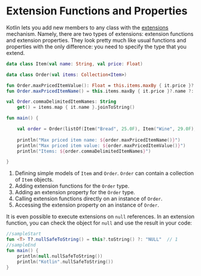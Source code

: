 # Extension Functions and Properties

Kotlin lets you add new members to any class with the [extensions](https://kotlinlang.org/docs/reference/extensions.html) mechanism. Namely, there are two types of extensions: extension functions and extension properties. They look pretty much like usual functions and properties with the only difference: you need to specify the type that you extend.

<div class="language-kotlin" theme="idea" data-min-compiler-version="1.3">

```kotlin
data class Item(val name: String, val price: Float)                                   // 1  

data class Order(val items: Collection<Item>)  

fun Order.maxPricedItemValue(): Float = this.items.maxBy { it.price }?.price ?: 0F    // 2  
fun Order.maxPricedItemName() = this.items.maxBy { it.price }?.name ?: "NO_PRODUCTS"

val Order.commaDelimitedItemNames: String                                             // 3
    get() = items.map { it.name }.joinToString()

fun main() {

    val order = Order(listOf(Item("Bread", 25.0F), Item("Wine", 29.0F), Item("Water", 12.0F)))
    
    println("Max priced item name: ${order.maxPricedItemName()}")                     // 4
    println("Max priced item value: ${order.maxPricedItemValue()}")
    println("Items: ${order.commaDelimitedItemNames}")                                // 5

}
```

</div>

1. Defining simple models of `Item` and `Order`. `Order` can contain a collection of `Item` objects.
2. Adding extension functions for the `Order` type.  
3. Adding an extension property for the `Order` type.
4. Calling extension functions directly on an instance of `Order`.
5. Accessing the extension property on an instance of `Order`.

It is even possible to execute extensions on `null` references. In an extension function, you can check the object for `null` and use the result in your code:
   
<div class="language-kotlin" theme="idea" data-min-compiler-version="1.3">

```kotlin
//sampleStart
fun <T> T?.nullSafeToString() = this?.toString() ?: "NULL"  // 1
//sampleEnd
fun main() {
    println(null.nullSafeToString())
    println("Kotlin".nullSafeToString())
}
```

</div>
